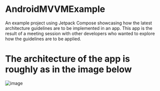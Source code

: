 # AndroidMVVMExample
An example project using Jetpack Compose showcasing how the latest architecture guidelines are to be implemented in an app. This app is the result of a meeting session with other developers who wanted to explore how the guidelines are to be applied.

# The architecture of the app is roughly as in the image below  
![image](https://user-images.githubusercontent.com/20232485/165366205-f08a30cb-05f7-4eeb-9aa6-0b52310a2965.png)
